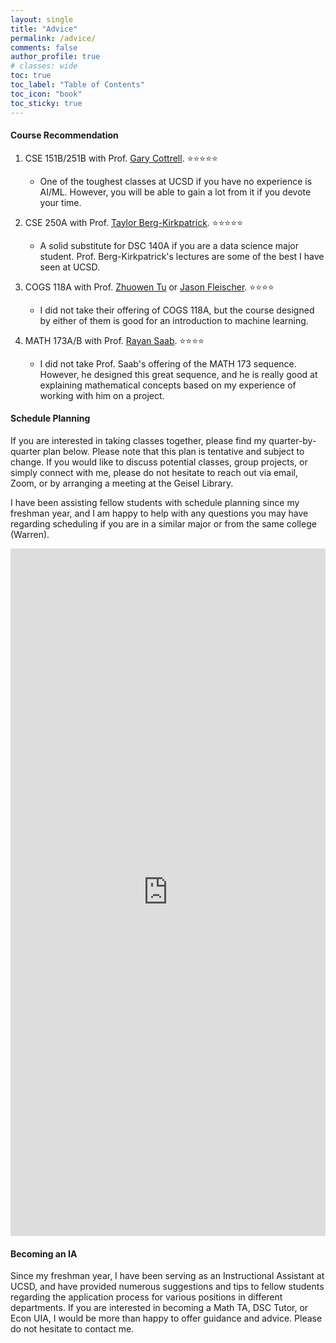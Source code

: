 ```yaml
---
layout: single
title: "Advice"
permalink: /advice/
comments: false
author_profile: true
# classes: wide
toc: true
toc_label: "Table of Contents"
toc_icon: "book"
toc_sticky: true
---
```


#### Course Recommendation

1. CSE 151B/251B with Prof. [Gary Cottrell](https://cseweb.ucsd.edu/~gary/). ⭐⭐⭐⭐⭐
   - One of the toughest classes at UCSD if you have no experience is AI/ML. However, you will be able to gain a lot from it if you devote your time.

2. CSE 250A with Prof. [Taylor Berg-Kirkpatrick](https://cseweb.ucsd.edu/~tberg/). ⭐⭐⭐⭐⭐
   - A solid substitute for DSC 140A if you are a data science major student. Prof. Berg-Kirkpatrick's lectures are some of the best I have seen at UCSD.

3. COGS 118A with Prof. [Zhuowen Tu](https://pages.ucsd.edu/~ztu/) or [Jason Fleischer](https://jgfleischer.com/). ⭐⭐⭐⭐
   - I did not take their offering of COGS 118A, but the course designed by either of them is good for an introduction to machine learning.

4. MATH 173A/B with Prof. [Rayan Saab](https://mathweb.ucsd.edu/~rsaab/). ⭐⭐⭐⭐
   - I did not take Prof. Saab's offering of the MATH 173 sequence. However, he designed this great sequence, and he is really good at explaining mathematical concepts based on my experience of working with him on a project.




#### Schedule Planning

If you are interested in taking classes together, please find my quarter-by-quarter plan below. Please note that this plan is tentative and subject to change. If you would like to discuss potential classes, group projects, or simply connect with me, please do not hesitate to reach out via email, Zoom, or by arranging a meeting at the Geisel Library.

I have been assisting fellow students with schedule planning since my freshman year, and I am happy to help with any questions you may have regarding scheduling if you are in a similar major or from the same college (Warren).

<iframe src="https://docs.google.com/spreadsheets/d/e/2PACX-1vRs36lkE0JajzcbJCFN3bU_qM6a1fDWlOQh566MBlElvln4P22Uah_3ThOb4U1FZT0w9ZErZuyhZ04z/pubhtml?gid=0&amp;single=true&amp;widget=true&amp;headers=false" width="100%" height="1100" frameborder="0" scrolling="no"></iframe>

#### Becoming an IA 

Since my freshman year, I have been serving as an Instructional Assistant at UCSD, and have provided numerous suggestions and tips to fellow students regarding the application process for various positions in different departments. If you are interested in becoming a Math TA, DSC Tutor, or Econ UIA, I would be more than happy to offer guidance and advice. Please do not hesitate to contact me.